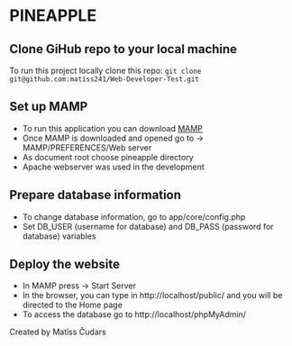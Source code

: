 # PINEAPPLE
## Clone GiHub repo to your local machine
To run this project locally clone this repo: `git clone git@github.com:matiss241/Web-Developer-Test.git`

## Set up MAMP
- To run this application you can download [MAMP](https://www.mamp.info/en/downloads/)
- Once MAMP is downloaded and opened go to -> MAMP/PREFERENCES/Web server
- As document root choose pineapple directory
- Apache webserver was used in the development

## Prepare database information
- To change database information, go to app/core/config.php
- Set DB_USER (username for database) and DB_PASS (password for database) variables
## Deploy the website
- In MAMP press -> Start Server
- In the browser, you can type in http://localhost/public/ and you will be directed to the Home page
- To access the database go to http://localhost/phpMyAdmin/

Created by Matīss Čudars
